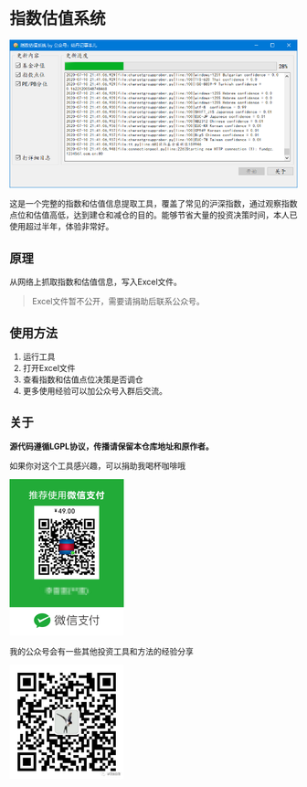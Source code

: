 # 指数估值系统

![](docs/1.png)

这是一个完整的指数和估值信息提取工具，覆盖了常见的沪深指数，通过观察指数点位和估值高低，达到建仓和减仓的目的。能够节省大量的投资决策时间，本人已使用超过半年，体验非常好。

## 原理
从网络上抓取指数和估值信息，写入Excel文件。

>Excel文件暂不公开，需要请捐助后联系公众号。

## 使用方法
1. 运行工具
1. 打开Excel文件
1. 查看指数和估值点位决策是否调仓
1. 更多使用经验可以加公众号入群后交流。

## 关于

**源代码遵循LGPL协议，传播请保留本仓库地址和原作者。**

如果你对这个工具感兴趣，可以捐助我喝杯咖啡哦

<img width="200" alt="portfolio_view" src="docs/wecash.png">

我的公众号会有一些其他投资工具和方法的经验分享

<img width="200" alt="portfolio_view" src="docs/qr.png">
